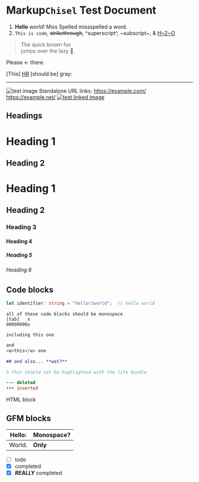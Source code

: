 # Markup`Chisel` Test Document

1. **Hello** _world_!  Miss Spelled missspelled a word.
2. `This is code`, ~~strikethrough~~, ^superscript^, ~subscript~, &amp; [H~2~O][water]

[water]: https://en.wikipedia.org/wiki/H₂O "The Universal Solvent™"

> The quick brown fox \
> jumps over the lazy :dog:.

Please [][double-click] <- there.

[This] [HR](https://developer.mozilla.org/en-US/docs/Web/HTML/Element/hr)
[should be] gray:

* * * *

![test image](data:image/svg+xml,...   "title")
Standalone URL links:  <https://example.com/> https://example.net/
[![test linked image](data:image/svg+xml,...)](https://example.org/  "title")

## Headings

Heading 1
=========
Heading 2
---------
<!-- (Setext headings should be monospace) -->

# Heading 1
## Heading 2
### Heading 3
#### Heading 4
##### Heading 5
###### Heading 6

[double-click]: https://en.wikipedia.org/wiki/?search=DOUBLE-CLICK#ME (please 🙂)

## Code blocks

```typescript
let identifier: string = "hello\tworld";  // hello world
```

```
all of these code blocks should be monospace
[tab]	x
00000000x
```

    including this one

```html
and
<u>this</u> one
```

```markdown
## and also... **wat?**
```

```tex
% this should not be highlighted with the lite bundle
```

```diff
--- deleted
+++ inserted
```

<div>HTML block</div>

## GFM blocks

| Hello: | Monospace? |
| ------ | ---------- |
| World. |  **Only**  |

* [ ] todo
* [x] completed
* [X] _**REALLY**_ completed
